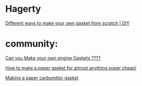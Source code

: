 # Hagerty
[Different ways to make your own gasket from scratch | DIY](https://youtu.be/RDYy_amSarU)

# community:
[Can you Make your own engine Gaskets ????](https://youtu.be/d9ndut0dGxU)

[How to make a paper gasket for almost anything super cheap!](https://youtu.be/KJAgMhUOU-8)

[Making a paper carburettor gasket](https://youtu.be/tseqlAjD1GM)
